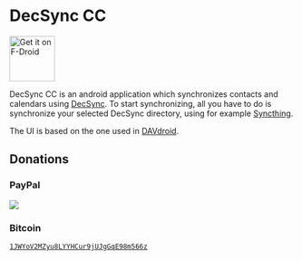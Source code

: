 DecSync CC
==========

[<img src="https://f-droid.org/badge/get-it-on.png"
      alt="Get it on F-Droid"
      height="80">](https://f-droid.org/app/org.decsync.cc)

DecSync CC is an android application which synchronizes contacts and calendars using [DecSync](https://github.com/39aldo39/DecSync). To start synchronizing, all you have to do is synchronize your selected DecSync directory, using for example [Syncthing](https://syncthing.net).

The UI is based on the one used in [DAVdroid](https://davdroid.com).

Donations
---------

### PayPal
[![](https://www.paypalobjects.com/en_US/i/btn/btn_donateCC_LG.gif)](https://www.paypal.com/cgi-bin/webscr?cmd=_s-xclick&hosted_button_id=4V96AFD3S4TPJ)

### Bitcoin
[`1JWYoV2MZyu8LYYHCur9jUJgGqE98m566z`](bitcoin:1JWYoV2MZyu8LYYHCur9jUJgGqE98m566z)
